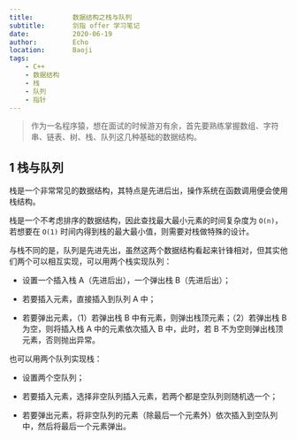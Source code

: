 ```yaml
---
title:          数据结构之栈与队列
subtitle:       剑指 offer 学习笔记
date:           2020-06-19
author:         Echo
location:       Baoji 
tags: 
    - C++
    - 数据结构
    - 栈
    - 队列
    - 指针
---
```


> 作为一名程序猿，想在面试的时候游刃有余，首先要熟练掌握数组、字符串、链表、树、栈、队列这几种基础的数据结构。

## 1 栈与队列

栈是一个非常常见的数据结构，其特点是先进后出，操作系统在函数调用便会使用栈结构。

栈是一个不考虑排序的数据结构，因此查找最大最小元素的时间复杂度为 `O(n)`，若想要在 `O(1)` 时间内得到栈的最大最小值，则需要对栈做特殊的设计。

与栈不同的是，队列是先进先出，虽然这两个数据结构看起来针锋相对，但其实他们两个可以相互实现，可以用两个栈实现队列：

* 设置一个插入栈 A（先进后出），一个弹出栈 B（先进后出）；

* 若要插入元素，直接插入到队列 A 中；

* 若要弹出元素，（1）若弹出栈 B 中有元素，则弹出栈顶元素；（2）若弹出栈 B 为空，则将插入栈 A 中的元素依次插入 B 中，此时，若 B 不为空则弹出栈顶元素，否则抛出异常。

也可以用两个队列实现栈：

* 设置两个空队列；

* 若要插入元素，选择非空队列插入元素，若两个都是空队列则随机选一个；

* 若要弹出元素，将非空队列的元素（除最后一个元素外）依次插入到空队列中，然后将最后一个元素弹出。




